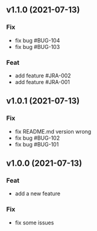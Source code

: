 ## v1.1.0 (2021-07-13)

### Fix

- fix bug #BUG-104
- fix bug #BUG-103

### Feat

- add feature #JRA-002
- add feature #JRA-001

## v1.0.1 (2021-07-13)

### Fix

- fix README.md version wrong
- fix bug #BUG-102
- fix bug #BUG-101

## v1.0.0 (2021-07-13)

### Feat

- add a new feature

### Fix

- fix some issues
